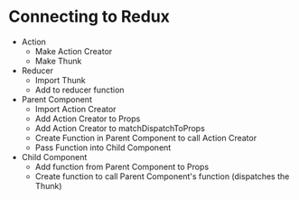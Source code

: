 # Connecting to Redux

- Action
  - Make Action Creator
  - Make Thunk
- Reducer
  - Import Thunk
  - Add to reducer function
- Parent Component
  - Import Action Creator
  - Add Action Creator to Props
  - Add Action Creator to matchDispatchToProps
  - Create Function in Parent Component to call Action Creator
  - Pass Function into Child Component
- Child Component
  - Add function from Parent Component to Props
  - Create function to call Parent Component's function (dispatches the Thunk)